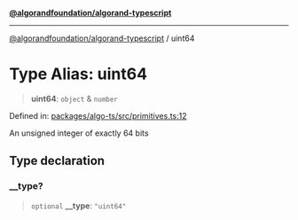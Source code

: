 [**@algorandfoundation/algorand-typescript**](../README.md)

***

[@algorandfoundation/algorand-typescript](../README.md) / uint64

# Type Alias: uint64

> **uint64**: `object` & `number`

Defined in: [packages/algo-ts/src/primitives.ts:12](https://github.com/algorandfoundation/puya-ts/blob/5bdb536fcbeffa6fe079b274d09cae785c8fb7b7/packages/algo-ts/src/primitives.ts#L12)

An unsigned integer of exactly 64 bits

## Type declaration

### \_\_type?

> `optional` **\_\_type**: `"uint64"`
